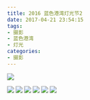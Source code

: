 ```yaml
---
title: 2016 蓝色港湾灯光节2
date: 2017-04-21 23:54:15
tags: 
- 摄影
- 蓝色港湾
- 灯光
categories:
- 摄影
---
```

![](/photos/blue-bay-lights2/1.jpg)
<!-- more -->
![](/photos/blue-bay-lights2/2.jpg)
![](/photos/blue-bay-lights2/3.jpg)
![](/photos/blue-bay-lights2/4.jpg)
![](/photos/blue-bay-lights2/5.jpg)
![](/photos/blue-bay-lights2/6.jpg)
![](/photos/blue-bay-lights2/7.jpg)

